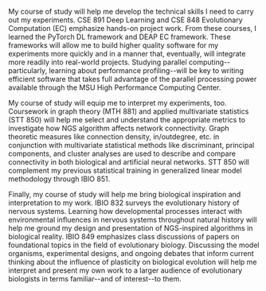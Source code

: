 My course of study will help me develop the technical skills I need to carry out my experiments. CSE 891 Deep Learning and CSE 848 Evolutionary Computation (EC) emphasize hands-on project work.
From these courses, I learned the PyTorch DL framework and DEAP EC framework.
These frameworks will allow me to build higher quality software for my experiments more quickly and in a manner that, eventually, will integrate more readily into real-world projects.
Studying parallel computing--particularly, learning about performance profiling--will be key to writing efficient software that takes full advantage of the parallel processing power available through the MSU High Performance Computing Center.

My course of study will equip me to interpret my experiments, too.
Coursework in graph theory (MTH 881) and applied multivariate statistics (STT 850) will help me select and understand the appropriate metrics to investigate how NGS algorithm affects network connectivity.
Graph theoretic measures like connection density, in/outdegree, etc. in conjunction with multivariate statistical methods like discriminant, principal components, and cluster analyses are used to describe and compare connectivity in both biological and artificial neural networks.
STT 850 will complement my previous statistical training in generalized linear model methodology through IBIO 851.

Finally, my course of study will help me bring biological inspiration and interpretation to my work.
IBIO 832 surveys the evolutionary history of nervous systems.
Learning how developmental processes interact with environmental influences in nervous systems throughout natural history will help me ground my design and presentation of NGS-inspired algorithms in biological reality.
IBIO 849 emphasizes class discussions of papers on foundational topics in the field of evolutionary biology.
Discussing the model organisms, experimental designs, and ongoing debates that inform current thinking about the influence of plasticity on biological evolution will help me interpret and present my own work to a larger audience of evolutionary biologists in terms familiar--and of interest--to them.
